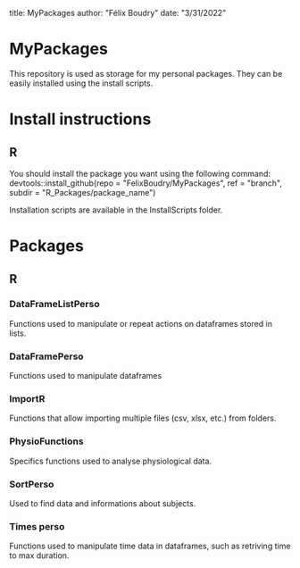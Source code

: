 title: MyPackages
author: "Félix Boudry"
date: "3/31/2022"


# MyPackages

This repository is used as storage for my personal packages. They can be easily
installed using the install scripts.

# Install instructions

## R

You should install the package you want using the following command:
devtools::install_github(repo = "FelixBoudry/MyPackages",
                         ref = "branch",
                         subdir = "R_Packages/package_name")

Installation scripts are available in the InstallScripts folder.

# Packages

## R

### DataFrameListPerso

Functions used to manipulate or repeat actions on dataframes stored in lists.

### DataFramePerso

Functions used to manipulate dataframes

### ImportR

Functions that allow importing multiple files (csv, xlsx, etc.) from folders.

### PhysioFunctions

Specifics functions used to analyse physiological data.

### SortPerso

Used to find data and informations about subjects.

### Times perso

Functions used to manipulate time data in dataframes, such as retriving time to
max duration.
